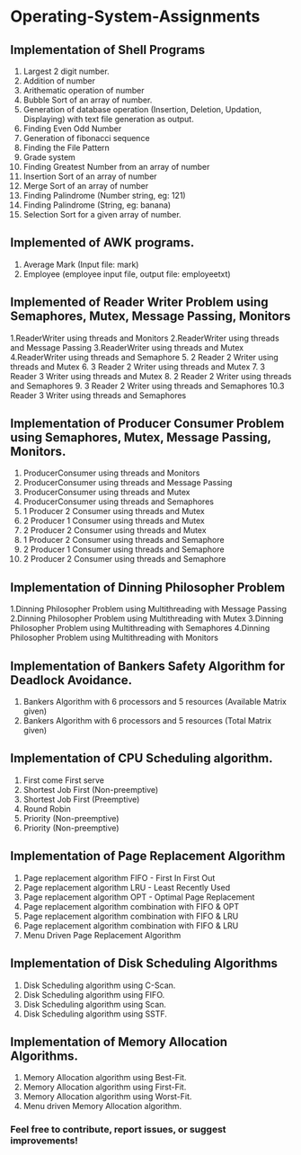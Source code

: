 # Operating-System-Assignments

## Implementation of Shell Programs
1. Largest 2 digit number.  
2. Addition of number
3. Arithematic operation of number
4. Bubble Sort of an array of number. 
5. Generation of database operation (Insertion, Deletion, Updation, Displaying) with text file generation as output.
6. Finding Even Odd Number 
7. Generation of fibonacci sequence 
8. Finding the File Pattern 
9. Grade system 
10. Finding Greatest Number from an array of number 
11. Insertion Sort of an array of number
12. Merge Sort of an array of number 
13. Finding Palindrome (Number string, eg: 121)
14. Finding Palindrome (String, eg: banana)
15. Selection Sort for a given array of number.

## Implemented of AWK programs.
1. Average Mark (Input file: mark)
2. Employee (employee input file, output file: employeetxt)

## Implemented of Reader Writer Problem using Semaphores, Mutex, Message Passing, Monitors
1.ReaderWriter using threads and Monitors
2.ReaderWriter using threads and Message Passing
3.ReaderWriter using threads and Mutex
4.ReaderWriter using threads and Semaphore
5. 2 Reader 2 Writer using threads and Mutex 
6. 3 Reader 2 Writer using threads and Mutex
7. 3 Reader 3 Writer using threads and Mutex
8. 2 Reader 2 Writer using threads and Semaphores
9. 3 Reader 2 Writer using threads and Semaphores
10.3 Reader 3 Writer using threads and Semaphores


## Implementation of Producer Consumer Problem using Semaphores, Mutex, Message Passing, Monitors.
1. ProducerConsumer using threads and Monitors
2. ProducerConsumer using threads and Message Passing
3. ProducerConsumer using threads and Mutex
4. ProducerConsumer using threads and Semaphores
5. 1 Producer 2 Consumer using threads and Mutex
6. 2 Producer 1 Consumer using threads and Mutex
7. 2 Producer 2 Consumer using threads and Mutex
8. 1 Producer 2 Consumer using threads and Semaphore
9. 2 Producer 1 Consumer using threads and Semaphore
10. 2 Producer 2 Consumer using threads and Semaphore

## Implementation of Dinning Philosopher Problem 
1.Dinning Philosopher Problem using Multithreading with Message Passing   
2.Dinning Philosopher Problem using Multithreading with Mutex
3.Dinning Philosopher Problem using Multithreading with Semaphores
4.Dinning Philosopher Problem using Multithreading with Monitors

## Implementation of Bankers Safety Algorithm for Deadlock Avoidance.
1. Bankers Algorithm with 6 processors and 5 resources (Available Matrix given)
2. Bankers Algorithm with 6 processors and 5 resources (Total Matrix given)

## Implementation of CPU Scheduling algorithm.
1. First come First serve 
2. Shortest Job First (Non-preemptive) 
3. Shortest Job First (Preemptive) 
4. Round Robin 
5. Priority (Non-preemptive) 
6. Priority (Non-preemptive) 

## Implementation of Page Replacement Algorithm 
1. Page replacement algorithm FIFO - First In First Out
2. Page replacement algorithm LRU - Least Recently Used
3. Page replacement algorithm OPT - Optimal Page Replacement
4. Page replacement algorithm combination with FIFO & OPT
5. Page replacement algorithm combination with FIFO & LRU
6. Page replacement algorithm combination with FIFO & LRU
7. Menu Driven Page Replacement Algorithm

## Implementation of Disk Scheduling Algorithms
1. Disk Scheduling algorithm using C-Scan.
2. Disk Scheduling algorithm using FIFO.
3. Disk Scheduling algorithm using Scan.
4. Disk Scheduling algorithm using SSTF.

## Implementation of Memory Allocation Algorithms. 
1. Memory Allocation algorithm using Best-Fit.
2. Memory Allocation algorithm using First-Fit.
3. Memory Allocation algorithm using Worst-Fit.
4. Menu driven Memory Allocation algorithm.

### Feel free to contribute, report issues, or suggest improvements!
